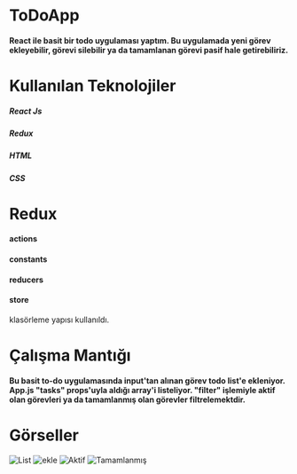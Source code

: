 # ToDoApp

#### React ile basit bir todo uygulaması yaptım. Bu uygulamada yeni görev ekleyebilir, görevi silebilir ya da tamamlanan görevi pasif hale getirebiliriz.

# Kullanılan Teknolojiler
##### React Js
##### Redux
##### HTML
##### CSS
# Redux
#### actions
#### constants
#### reducers
#### store 
klasörleme yapısı kullanıldı.

# Çalışma Mantığı
#### Bu basit to-do uygulamasında input'tan alınan görev todo list'e ekleniyor. App.js "tasks" props'uyla aldığı array'i listeliyor. "filter" işlemiyle aktif olan görevleri ya da tamamlanmış olan görevler filtrelemektdir.

# Görseller

![List](https://user-images.githubusercontent.com/76166606/150964673-e95e0918-4356-4094-a9f6-052bccc8bea5.PNG)
![ekle](https://user-images.githubusercontent.com/76166606/150964889-d94a4809-bd50-4be2-8dd7-468de5fe266b.PNG)
![Aktif](https://user-images.githubusercontent.com/76166606/150964902-10d616c4-5fa7-423f-8aa1-19dd9e514898.PNG)
![Tamamlanmış](https://user-images.githubusercontent.com/76166606/150964906-e5cc0f62-d302-404b-9b45-19be373411b7.PNG)
